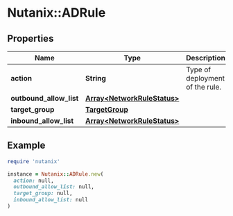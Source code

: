 # Nutanix::ADRule

## Properties

| Name | Type | Description | Notes |
| ---- | ---- | ----------- | ----- |
| **action** | **String** | Type of deployment of the rule. | [optional] |
| **outbound_allow_list** | [**Array&lt;NetworkRuleStatus&gt;**](NetworkRuleStatus.md) |  | [optional] |
| **target_group** | [**TargetGroup**](TargetGroup.md) |  | [optional] |
| **inbound_allow_list** | [**Array&lt;NetworkRuleStatus&gt;**](NetworkRuleStatus.md) |  | [optional] |

## Example

```ruby
require 'nutanix'

instance = Nutanix::ADRule.new(
  action: null,
  outbound_allow_list: null,
  target_group: null,
  inbound_allow_list: null
)
```

